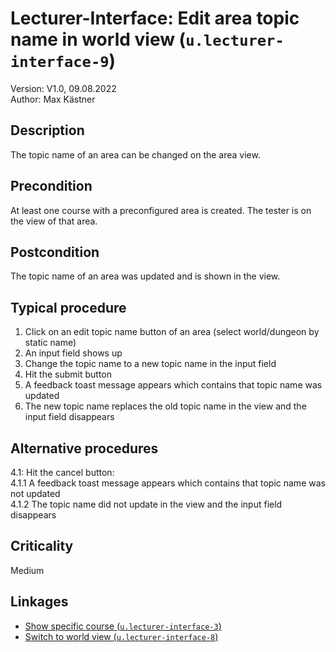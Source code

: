 # Lecturer-Interface: Edit area topic name in world view (`u.lecturer-interface-9`)


Version: V1.0, 09.08.2022 \
Author: Max Kästner

## Description

The topic name of an area can be changed on the area view.

## Precondition

At least one course with a preconfigured area is created. The tester is on the view of that area.

## Postcondition

The topic name of an area was updated and is shown in the view.

## Typical procedure

1. Click on an edit topic name button of an area (select world/dungeon by static name)
2. An input field shows up
3. Change the topic name to a new topic name in the input field
4. Hit the submit button
5. A feedback toast message appears which contains that topic name was updated
6. The new topic name replaces the old topic name in the view and the input field disappears

## Alternative procedures

4.1: Hit the cancel button: \
    4.1.1 A feedback toast message appears which contains that topic name was not updated \
    4.1.2 The topic name did not update in the view and the input field disappears

## Criticality

Medium

## Linkages

- [Show specific course (`u.lecturer-interface-3`)](u-lecturer-interface-03-show-specific-course.md)
- [Switch to world view (`u.lecturer-interface-8`)](u-lecturer-interface-08-switch-to-world-view.md)